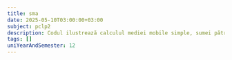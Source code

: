 ```yaml
---
title: sma
date: 2025-05-10T03:00:00+03:00
subject: pclp2
description: Codul ilustrează calculul mediei mobile simple, sumei pătratelor și deviației standard folosind o fereastră glisantă. Aceste măsuri teoretice sunt folosite pentru a detecta și monitoriza o condiție specifică ("swarm").
tags: []
uniYearAndSemester: 12
---
```


